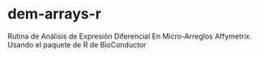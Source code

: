 dem-arrays-r
============

Rutina de Análisis de Expresión Diferencial En Micro-Arreglos Affymetrix. Usando el paquete de R de BioConductor
